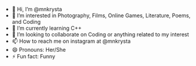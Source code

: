 - 👋 Hi, I’m @mnkrysta
- 👀 I’m interested in Photography, Films, Online Games, Literature, Poems, and Coding
- 🌱 I’m currently learning C++
- 💞️ I’m looking to collaborate on Coding or anything related to my interest
- 📫 How to reach me on instagram at @mnkrysta
- 😄 Pronouns: Her/She
- ⚡ Fun fact: Funny 

<!---
mnkrysta/mnkrysta is a ✨ special ✨ repository because its `README.md` (this file) appears on your GitHub profile.
You can click the Preview link to take a look at your changes.
--->
